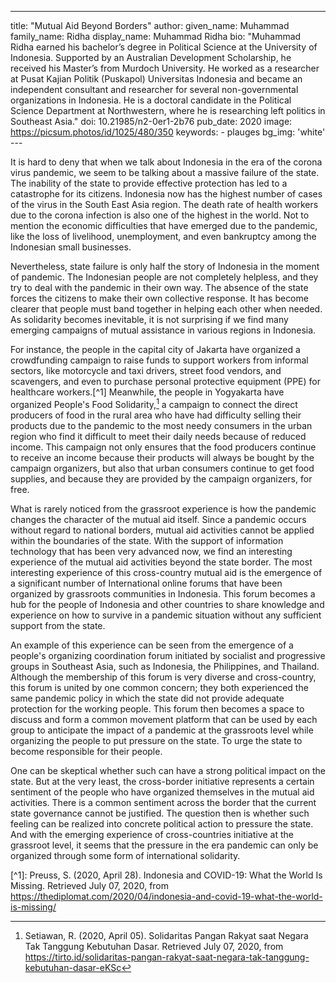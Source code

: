 ---
title: "Mutual Aid Beyond Borders"
author:
    given_name: Muhammad
    family_name: Ridha
    display_name: Muhammad Ridha
    bio: "Muhammad Ridha earned his bachelor’s degree in Political Science at the University of Indonesia. Supported by an Australian Development Scholarship, he received his Master’s from Murdoch University. He worked as a researcher at Pusat Kajian Politik (Puskapol) Universitas Indonesia and became an independent consultant and researcher for several non-governmental organizations in Indonesia. He is a doctoral candidate in the Political Science Department at Northwestern, where he is researching left politics in Southeast Asia."
doi: 10.21985/n2-0er1-2b76
pub_date: 2020
image: https://picsum.photos/id/1025/480/350
keywords:
    - plauges
bg_img: 'white'
--- 

It is hard to deny that when we talk about Indonesia in the era of the corona virus pandemic, we seem to be talking about a massive failure of the state. The inability of the state to provide effective protection has led to a catastrophe for its citizens. Indonesia now has the highest number of cases of the virus in the South East Asia region. The death rate of health workers due to the corona infection is also one of the highest in the world. Not to mention the economic difficulties that have emerged due to the pandemic, like the loss of livelihood, unemployment, and even bankruptcy among the Indonesian small businesses. 

Nevertheless, state failure is only half the story of Indonesia in the moment of pandemic. The Indonesian people are not completely helpless, and they try to deal with the pandemic in their own way. The absence of the state forces the citizens to make their own collective response. It has become clearer that people must band together in helping each other when needed.  As solidarity becomes inevitable, it is not surprising if we find many emerging campaigns of mutual assistance in various regions in Indonesia.

For instance, the people in the capital city of Jakarta have organized a crowdfunding campaign to raise funds to support workers from informal sectors, like motorcycle and taxi drivers, street food vendors, and scavengers, and even to purchase personal protective equipment (PPE) for healthcare workers.[^1] Meanwhile, the people in Yogyakarta have organized People's Food Solidarity,[^2] a campaign to connect the direct producers of food in the rural area who have had difficulty selling their products due to the pandemic to the most needy consumers in the urban region who find it difficult to meet their daily needs because of reduced income. This campaign not only ensures that the food producers continue to receive an income because their products will always be bought by the campaign organizers, but also that urban consumers continue to get food supplies, and because they are provided by the campaign organizers, for free.

What is rarely noticed from the grassroot experience is how the pandemic changes the character of the mutual aid itself. Since a pandemic occurs without regard to national borders, mutual aid activities cannot be applied within the boundaries of the state. With the support of information technology that has been very advanced now, we find an interesting experience of the mutual aid activities beyond the state border. The most interesting experience of this cross-country mutual aid is the emergence of a significant number of International online forums that have been organized by grassroots communities in Indonesia. This forum becomes a hub for the people of Indonesia and other countries to share knowledge and experience on how to survive in a pandemic situation without any sufficient support from the state.

An example of this experience can be seen from the emergence of a people\'s organizing coordination forum initiated by socialist and progressive groups in Southeast Asia, such as Indonesia, the Philippines, and Thailand. Although the membership of this forum is very diverse and cross-country, this forum is united by one common concern; they both experienced the same pandemic policy in which the state did not provide adequate protection for the working people. This forum then becomes a space to discuss and form a common movement platform that can be used by each group to anticipate the impact of a pandemic at the grassroots level while organizing the people to put pressure on the state. To urge the state to become responsible for their people.

One can be skeptical whether such can have a strong political impact on the state. But at the very least, the cross-border initiative represents a certain sentiment of the people who have organized themselves in the mutual aid activities. There is a common sentiment across the border that the current state governance cannot be justified. The question then is whether such feeling can be realized into concrete political action to pressure the state. And with the emerging experience of cross-countries initiative at the grassroot level, it seems that the pressure in the era pandemic can only be organized through some form of international solidarity.

[^1\]: Preuss, S. (2020, April 28). Indonesia and COVID-19: What the World Is Missing. Retrieved July 07, 2020, from https://thediplomat.com/2020/04/indonesia-and-covid-19-what-the-world-is-missing/

[^2]: Setiawan, R. (2020, April 05). Solidaritas Pangan Rakyat saat Negara Tak Tanggung Kebutuhan Dasar. Retrieved July 07, 2020, from https://tirto.id/solidaritas-pangan-rakyat-saat-negara-tak-tanggung-kebutuhan-dasar-eKSc
